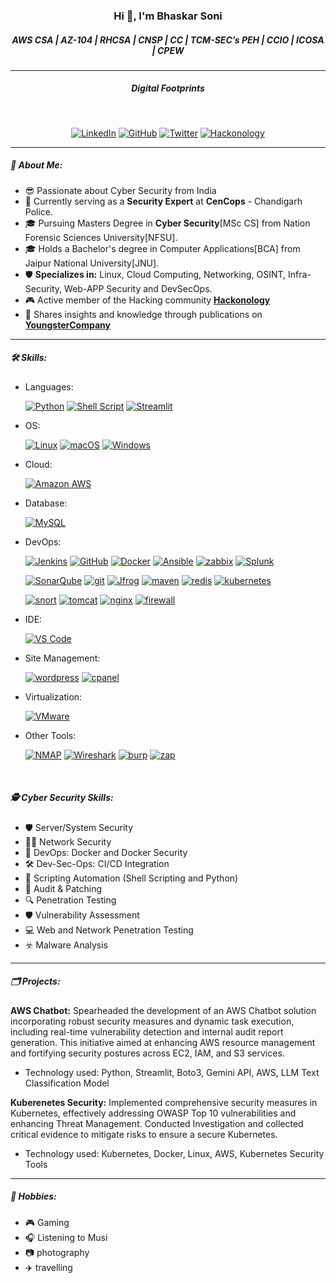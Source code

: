 <div align="center">

<h3>Hi 👋, I'm Bhaskar Soni</h3>

<h5>AWS CSA | AZ-104 | RHCSA | CNSP | CC | TCM-SEC’s PEH | CCIO | ICOSA | CPEW</h5>
</div>

--------------------------------------------------------------------------------------------------

<div align="center">
<h5>Digital Footprints</h5>
<br>

[![LinkedIn](https://img.shields.io/badge/LinkedIn-0A66C2?style=for-the-badge&logo=linkedin&logoColor=white)](https://www.linkedin.com/in/sonibhaskar)
[![GitHub](https://img.shields.io/badge/GitHub-181717?style=for-the-badge&logo=github&logoColor=white)](https://github.com/Bhaskar-Soni)
[![Twitter](https://img.shields.io/badge/X-000000?style=for-the-badge&logo=x&logoColor=white)](https://twitter.com/mr_bhaskarsoni)
[![Hackonology](https://img.shields.io/badge/Website-21759B?style=for-the-badge&logo=link&logoColor=white)](https://hackonology.com/forum)

</div>

--------------------------------------------------------------------------------------------------

<h5>🚀 About Me:</h5>

- 😎 Passionate about Cyber Security from India
- 💼 Currently serving as a **Security Expert** at **CenCops** - Chandigarh Police.
- 🎓 Pursuing Masters Degree in **Cyber Security**[MSc CS] from Nation Forensic Sciences University[NFSU].
- 🎓 Holds a Bachelor's degree in Computer Applications[BCA] from Jaipur National University[JNU].
- 🛡️ **Specializes in:** Linux, Cloud Computing, Networking, OSINT, Infra-Security, Web-APP Security and DevSecOps.
- 🎮 Active member of the Hacking community **[Hackonology](https://hackonology.com/forum)**
- 📝 Shares insights and knowledge through publications on **[YoungsterCompany](https://youngstercompany.com/blogs/)**

--------------------------------------------------------------------------------------------------

<h5>🛠️ Skills:</h5>

- Languages:

  [![Python](https://img.shields.io/badge/Python-FFD43B?style=for-the-badge&logo=python&logoColor=blue)](https://www.python.org)
  [![Shell Script](https://img.shields.io/badge/Shell_Script-121011?style=for-the-badge&logo=gnu-bash&logoColor=white)](https://www.gnu.org/software/bash/)
  [![Streamlit](https://img.shields.io/badge/Streamlit-FF4B4B?style=for-the-badge&logo=Streamlit&logoColor=white)](https://www.streamlit.io/)

- OS:

  [![Linux](https://img.shields.io/badge/Linux-FCC624?style=for-the-badge&logo=linux&logoColor=black)](https://www.linux.org/)
  [![macOS](https://img.shields.io/badge/mac%20os-000000?style=for-the-badge&logo=apple&logoColor=white)](https://www.apple.com/macos/)
  [![Windows](https://img.shields.io/badge/Windows-0078D6?style=for-the-badge&logo=windows&logoColor=white)](https://www.microsoft.com/windows/)

- Cloud:

  [![Amazon AWS](https://img.shields.io/badge/Amazon_AWS-FF9900?style=for-the-badge&logo=amazonaws&logoColor=white)](https://aws.amazon.com/)

- Database:

  [![MySQL](https://img.shields.io/badge/MySQL-4479A1?style=for-the-badge&logo=mysql&logoColor=white)](https://www.mysql.com/)

- DevOps:

  [![Jenkins](https://img.shields.io/badge/Jenkins-0052CC?style=for-the-badge&logo=Jenkins&logoColor=white)](https://www.jenkins.io/)
  [![GitHub](https://img.shields.io/badge/GitHub-181717?style=for-the-badge&logo=github&logoColor=white)](https://github.com/)
  [![Docker](https://img.shields.io/badge/Docker-2496ED?style=for-the-badge&logo=docker&logoColor=white)](https://www.docker.com/)
  [![Ansible](https://img.shields.io/badge/Ansible-000000?style=for-the-badge&logo=ansible&logoColor=white)](https://www.ansible.com/)
  [![zabbix](https://img.shields.io/badge/zabbix-FF9900?style=for-the-badge&logo=zabbix&logoColor=white)](https://www.zabbix.com/)
  [![Splunk](https://img.shields.io/badge/Splunk-000000?style=for-the-badge&logo=Splunk&logoColor=white)](https://www.splunk.com/)
  
  [![SonarQube](https://img.shields.io/badge/SonarQube-FF9900?style=for-the-badge&logo=SonarQube&logoColor=white)](https://www.sonarqube.org/)
  [![git](https://img.shields.io/badge/git-000000?style=for-the-badge&logo=git&logoColor=white)](https://git-scm.com/)
  [![Jfrog](https://img.shields.io/badge/JFrog-FF9900?style=for-the-badge&logo=JFrog&logoColor=white)](https://www.jfrog.com/)
  [![maven](https://img.shields.io/badge/maven-000000?style=for-the-badge&logo=maven&logoColor=white)](https://maven.apache.org/)
  [![redis](https://img.shields.io/badge/redis-000000?style=for-the-badge&logo=redis&logoColor=white)](https://redis.io/)
  [![kubernetes](https://img.shields.io/badge/kubernetes-000000?style=for-the-badge&logo=kubernetes&logoColor=white)](https://kubernetes.io/)

  [![snort](https://img.shields.io/badge/snort-000000?style=for-the-badge&logo=snort&logoColor=white)](https://www.snort.org/)
  [![tomcat](https://img.shields.io/badge/tomcat-FF9900?style=for-the-badge&logo=tomcat&logoColor=white)](https://tomcat.apache.org/)
  [![nginx](https://img.shields.io/badge/nginx-000000?style=for-the-badge&logo=nginx&logoColor=white)](https://nginx.org/)
  [![firewall](https://img.shields.io/badge/firewall-000000?style=for-the-badge&logo=firewall&logoColor=white)](https://en.wikipedia.org/wiki/Firewall)
  

- IDE:

  [![VS Code](https://img.shields.io/badge/Visual%20Studio%20Code-0078D6?style=for-the-badge&logo=visual%20studio%20code&logoColor=white)](https://code.visualstudio.com/)

- Site Management:

  [![wordpress](https://img.shields.io/badge/wordpress-0078D6?style=for-the-badge&logo=wordpress&logoColor=white)](https://wordpress.org/)
  [![cpanel](https://img.shields.io/badge/cPanel-0078D6?style=for-the-badge&logo=cPanel&logoColor=white)](https://cpanel.net/)

- Virtualization:

  [![VMware](https://img.shields.io/badge/VMware-4479A1?style=for-the-badge&logo=VMware&logoColor=white)](https://www.vmware.com/)

- Other Tools:

  [![NMAP](https://img.shields.io/badge/NMAP-FF9900?style=for-the-badge&logo=NMAP&logoColor=white)](https://nmap.org/)
  [![Wireshark](https://img.shields.io/badge/Wireshark-FF9900?style=for-the-badge&logo=Wireshark&logoColor=white)](https://www.wireshark.org/)
  [![burp](https://img.shields.io/badge/burp-FF9900?style=for-the-badge&logo=burp&logoColor=white)](https://portswigger.net/burp/)
  [![zap](https://img.shields.io/badge/zap-FF9900?style=for-the-badge&logo=zap&logoColor=white)](https://www.zaproxy.org/)

<br>

<h5>🕵️ Cyber Security Skills:</h5>

  - 🛡️ Server/System Security 
  - 👨‍💻 Network Security
  - 🐳 DevOps: Docker and Docker Security
  - 🛠️ Dev-Sec-Ops: CI/CD Integration
  - 🤖 Scripting Automation (Shell Scripting and Python)
  - 🔐 Audit & Patching
  - 🔍 Penetration Testing
  - 🛡️ Vulnerability Assessment
  - 💻 Web and Network Penetration Testing
  - ☣️ Malware Analysis

--------------------------------------------------------------------------------------------------

<h5>🗂️ Projects:</h5>

  **AWS Chatbot:** Spearheaded the development of an AWS Chatbot solution incorporating robust security measures and dynamic task execution, including real-time vulnerability detection and internal audit report generation. This initiative aimed at enhancing AWS resource management and fortifying security postures across EC2, IAM, and S3 services.
  - Technology used: Python, Streamlit, Boto3, Gemini API, AWS, LLM Text Classification Model
  
  **Kuberenetes Security:** Implemented comprehensive security measures in Kubernetes, effectively addressing OWASP Top 10 vulnerabilities and enhancing Threat Management. Conducted Investigation and collected critical evidence to mitigate risks to ensure a secure Kubernetes.
  - Technology used: Kubernetes, Docker, Linux, AWS, Kubernetes Security Tools

--------------------------------------------------------------------------------------------------

<h5>🎨 Hobbies:</h5>

  - 🎮 Gaming
  - 🎧 Listening to Musi
  - 📷 photography
  - ✈️ travelling
